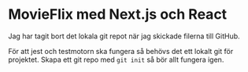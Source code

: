 # MovieFlix med Next.js och React

Jag har tagit bort det lokala git repot när jag skickade filerna till GitHub.

För att jest och testmotorn ska fungera så behövs det ett lokalt git för projektet. Skapa ett git repo med `git init` så bör allt fungera igen.